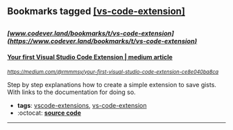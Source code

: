 ## Bookmarks tagged [[vs-code-extension]](https://www.codever.land/search?q=[vs-code-extension])

_<sup><sup>[www.codever.land/bookmarks/t/vs-code-extension](https://www.codever.land/bookmarks/t/vs-code-extension)</sup></sup>_
---
#### [Your first Visual Studio Code Extension | medium article](https://medium.com/@rmmmsy/your-first-visual-studio-code-extension-ce8e040ba8ca)
_<sup>https://medium.com/@rmmmsy/your-first-visual-studio-code-extension-ce8e040ba8ca</sup>_

Step by step explanations how to create a simple extension to save gists. With links to the documentation for doing so.
* **tags**: [vscode-extensions](../tagged/vscode-extensions.md), [vs-code-extension](../tagged/vs-code-extension.md)
* :octocat: **[source code](https://github.com/ramsaylanier/vs-code-gist-generator)**
---
